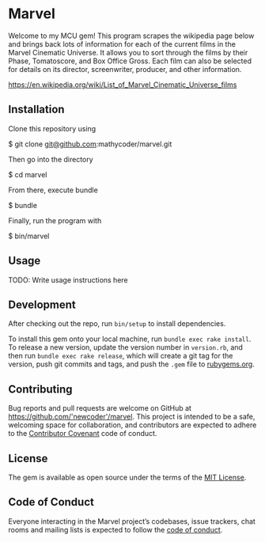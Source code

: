# Marvel

Welcome to my MCU gem!  This program scrapes the wikipedia page below and brings back lots of information for each of the current films in the Marvel Cinematic Universe.  It allows you to sort through the films by their Phase, Tomatoscore, and Box Office Gross.  Each film can also be selected for details on its director, screenwriter, producer, and other information.  

https://en.wikipedia.org/wiki/List_of_Marvel_Cinematic_Universe_films

## Installation

Clone this repository using 

  $ git clone git@github.com:mathycoder/marvel.git

Then go into the directory 

  $ cd marvel

From there, execute bundle

  $ bundle 
  
Finally, run the program with 

  $ bin/marvel 


## Usage

TODO: Write usage instructions here

## Development

After checking out the repo, run `bin/setup` to install dependencies. 

To install this gem onto your local machine, run `bundle exec rake install`. To release a new version, update the version number in `version.rb`, and then run `bundle exec rake release`, which will create a git tag for the version, push git commits and tags, and push the `.gem` file to [rubygems.org](https://rubygems.org).

## Contributing

Bug reports and pull requests are welcome on GitHub at https://github.com/'newcoder'/marvel. This project is intended to be a safe, welcoming space for collaboration, and contributors are expected to adhere to the [Contributor Covenant](http://contributor-covenant.org) code of conduct.

## License

The gem is available as open source under the terms of the [MIT License](https://opensource.org/licenses/MIT).

## Code of Conduct

Everyone interacting in the Marvel project’s codebases, issue trackers, chat rooms and mailing lists is expected to follow the [code of conduct](https://github.com/'newcoder'/marvel/blob/master/CODE_OF_CONDUCT.md).
